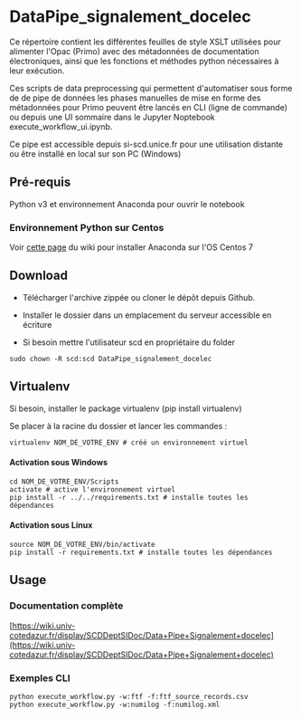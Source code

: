 # DataPipe_signalement_docelec

Ce répertoire contient les différentes feuilles de style XSLT utilisées pour alimenter l'Opac (Primo) avec des  métadonnées de documentation électroniques, ainsi que les fonctions et méthodes python nécessaires à leur exécution. 

Ces scripts de data preprocessing qui permettent d'automatiser sous forme de de pipe de données les phases manuelles de mise en forme des métadonnées pour Primo peuvent être lancés en CLI (ligne de commande) ou depuis une UI sommaire dans le Jupyter Noptebook execute_workflow_ui.ipynb.
 
Ce pipe est accessible depuis si-scd.unice.fr pour une utilisation distante ou être installé en local sur son PC (Windows)

## Pré-requis

Python v3 et environnement Anaconda pour ouvrir le notebook

### Environnement Python sur Centos

Voir [cette page](https://wiki.univ-cotedazur.fr/display/SCDDeptSIDoc/Environnement+technique) du wiki pour installer Anaconda sur l'OS Centos 7

## Download

- Télécharger l'archive zippée ou cloner le dépôt depuis Github.

- Installer le dossier dans un emplacement du serveur accessible en écriture

- Si besoin mettre l'utilisateur scd en propriétaire du folder 
```  
sudo chown -R scd:scd DataPipe_signalement_docelec
```

## Virtualenv

Si besoin, installer le package virtualenv (pip install virtualenv)

Se placer à la racine du dossier et lancer les commandes :

```
virtualenv NOM_DE_VOTRE_ENV # créé un environnement virtuel
```

#### Activation sous Windows

```
cd NOM_DE_VOTRE_ENV/Scripts
activate # active l'environnement virtuel
pip install -r ../../requirements.txt # installe toutes les dépendances
```

#### Activation sous Linux

```
source NOM_DE_VOTRE_ENV/bin/activate
pip install -r requirements.txt # installe toutes les dépendances
```

## Usage

### Documentation complète

[https://wiki.univ-cotedazur.fr/display/SCDDeptSIDoc/Data+Pipe+Signalement+docelec](https://wiki.univ-cotedazur.fr/display/SCDDeptSIDoc/Data+Pipe+Signalement+docelec)

### Exemples CLI

```
python execute_workflow.py -w:ftf -f:ftf_source_records.csv
python execute_workflow.py -w:numilog -f:numilog.xml
```

 


